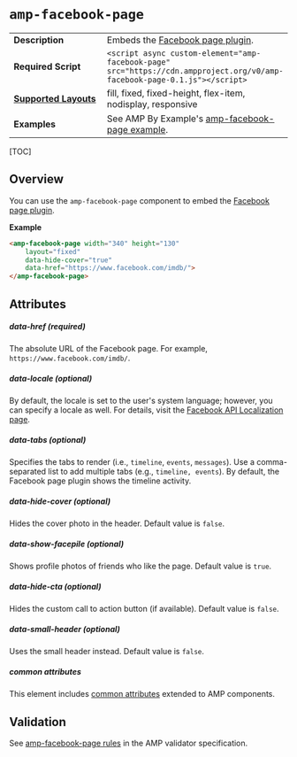<!---
Copyright 2018 The AMP HTML Authors. All Rights Reserved.

Licensed under the Apache License, Version 2.0 (the "License");
you may not use this file except in compliance with the License.
You may obtain a copy of the License at

      http://www.apache.org/licenses/LICENSE-2.0

Unless required by applicable law or agreed to in writing, software
distributed under the License is distributed on an "AS-IS" BASIS,
WITHOUT WARRANTIES OR CONDITIONS OF ANY KIND, either express or implied.
See the License for the specific language governing permissions and
limitations under the License.
-->

# <a name="amp-facebook-page"></a> `amp-facebook-page`

<table>
  <tr>
    <td width="40%"><strong>Description</strong></td>
    <td>Embeds the <a href="https://developers.facebook.com/docs/plugins/page-plugin">Facebook page plugin</a>.</td>
  </tr>
  <tr>
    <td width="40%"><strong>Required Script</strong></td>
    <td><code>&lt;script async custom-element="amp-facebook-page" src="https://cdn.ampproject.org/v0/amp-facebook-page-0.1.js">&lt;/script></code></td>
  </tr>
  <tr>
    <td class="col-fourty"><strong><a href="https://www.ampproject.org/docs/guides/responsive/control_layout.html">Supported Layouts</a></strong></td>
    <td>fill, fixed, fixed-height, flex-item, nodisplay, responsive</td>
  </tr>
  <tr>
    <td><strong>Examples</strong></td>
    <td>See AMP By Example's <a href="https://ampbyexample.com/components/amp-facebook-page/">amp-facebook-page example</a>.</td>
  </tr>
</table>

[TOC]

## Overview

You can use the `amp-facebook-page` component to embed the [Facebook page plugin](https://developers.facebook.com/docs/plugins/page-plugin).

**Example**

```html
<amp-facebook-page width="340" height="130"
    layout="fixed"
    data-hide-cover="true"
    data-href="https://www.facebook.com/imdb/">
</amp-facebook-page>
```
## Attributes

##### data-href (required)

The absolute URL of the Facebook page. For example, `https://www.facebook.com/imdb/`.

##### data-locale (optional)

By default, the locale is set to the user's system language; however, you can specify a locale as well. For details, visit the [Facebook API Localization page](https://developers.facebook.com/docs/internationalization).

##### data-tabs (optional)

Specifies the tabs to render (i.e., `timeline`, `events`, `messages`). Use a comma-separated list to add multiple tabs (e.g., `timeline, events`). By default, the Facebook page plugin shows the timeline activity.

##### data-hide-cover (optional)

Hides the cover photo in the header. Default value is `false`.

##### data-show-facepile (optional)

Shows profile photos of friends who like the page. Default value is `true`.

##### data-hide-cta (optional)

Hides the custom call to action button (if available). Default value is `false`.

##### data-small-header (optional)

Uses the small header instead. Default value is `false`.

##### common attributes

This element includes [common attributes](https://www.ampproject.org/docs/reference/common_attributes) extended to AMP components.

## Validation

See [amp-facebook-page rules](https://github.com/ampproject/amphtml/blob/master/extensions/amp-facebook-page/validator-amp-facebook-page.protoascii) in the AMP validator specification.
